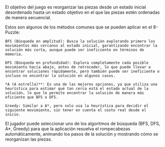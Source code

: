 El objetivo del juego es reorganizar las piezas desde un estado inicial desordenado hasta un estado objetivo 
en el que las piezas estén ordenadas de manera secuencial.

Estos son algunos de los métodos comunes que se pueden aplicar en el 8-Puzzle:

    BFS (Búsqueda en amplitud): Busca la solución explorando primero los movimientos más cercanos al estado inicial, garantizando encontrar la solución más corta, aunque puede ser ineficiente en términos de memoria.

    DFS (Búsqueda en profundidad): Explora completamente cada posible movimiento hacia abajo, antes de retroceder, lo que puede llevar a encontrar soluciones rápidamente, pero también puede ser ineficiente o incluso no encontrar la solución en algunos casos.

    *A (A estrella)**: Es una de las mejores opciones, ya que utiliza una heurística para estimar qué tan cerca está el estado actual de la solución, lo que le permite encontrar la solución de manera más eficiente que BFS o DFS.

    Greedy: Similar a A*, pero solo usa la heurística para decidir el siguiente movimiento, sin tener en cuenta el costo real desde el inicio.
El jugador puede seleccionar uno de los algoritmos de búsqueda (BFS, DFS, A*, Greedy) para que la aplicación resuelva el rompecabezas automáticamente, animando los pasos de la solución y mostrando cómo se reorganizan las piezas.

